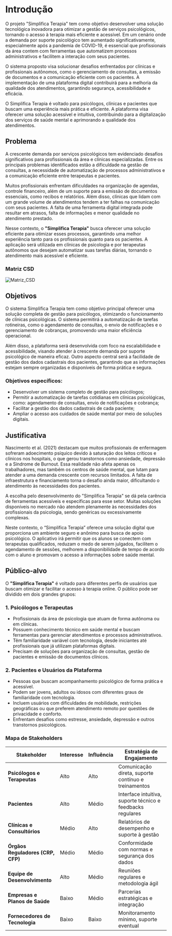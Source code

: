 # Introdução


O projeto "Simplifica Terapia" tem como objetivo desenvolver uma solução tecnológica inovadora para otimizar a gestão de serviços psicológicos, tornando o acesso à terapia mais eficiente e acessível. Em um cenário onde a demanda por suporte psicológico tem aumentado significativamente, especialmente após a pandemia de COVID-19, é essencial que profissionais da área contem com ferramentas que automatizem processos administrativos e facilitem a interação com seus pacientes.

O sistema proposto visa solucionar desafios enfrentados por clínicas e profissionais autônomos, como o gerenciamento de consultas, a emissão de documentos e a comunicação eficiente com os pacientes. A implementação de uma plataforma digital contribuirá para a melhoria da qualidade dos atendimentos, garantindo segurança, acessibilidade e eficácia.

O Simplifica Terapia é voltado para psicólogos, clínicas e pacientes que buscam uma experiência mais prática e eficiente. A plataforma visa oferecer uma solução acessível e intuitiva, contribuindo para a digitalização dos serviços de saúde mental e aprimorando a qualidade dos atendimentos.



## Problema
A crescente demanda por serviços psicológicos tem evidenciado desafios significativos para profissionais da área e clínicas especializadas. Entre os principais problemas identificados estão a dificuldade na gestão de consultas, a necessidade de automatização de processos administrativos e a comunicação eficiente entre terapeutas e pacientes.

Muitos profissionais enfrentam dificuldades na organização de agendas, controle financeiro, além de um suporte para a emissão de documentos essenciais, como recibos e relatórios. Além disso, clínicas que lidam com um grande volume de atendimentos tendem a ter falhas na comunicação com seus pacientes. A falta de uma ferramenta digital integrada pode resultar em atrasos, falta de informações e menor qualidade no atendimento prestado.

Nesse contexto, o **"Simplifica Terapia"** busca oferecer uma solução eficiente para otimizar esses processos, garantindo uma melhor experiência tanto para os profissionais quanto para os pacientes. A aplicação será utilizada em clínicas de psicologia e por terapeutas autônomos que desejam automatizar suas tarefas diárias, tornando o atendimento mais acessível e eficiente.

### Matriz CSD
![Matriz_CSD](https://github.com/user-attachments/assets/96468d2b-6705-4406-ae88-36fb3e1fc4ff)



## Objetivos

O sistema Simplifica Terapia tem como objetivo principal oferecer uma solução completa de gestão para psicólogos, otimizando o funcionamento de clínicas psicológicas. O sistema permitirá a automatização de tarefas rotineiras, como o agendamento de consultas, o envio de notificações e o gerenciamento de cobranças, promovendo uma maior eficiência operacional.

Além disso, a plataforma será desenvolvida com foco na escalabilidade e acessibilidade, visando atender à crescente demanda por suporte psicológico de maneira eficaz. Outro aspecto central será a facilidade de gestão dos dados cadastrais dos pacientes, garantindo que as informações estejam sempre organizadas e disponíveis de forma prática e segura.


### Objetivos específicos:

- Desenvolver um sistema completo de gestão para psicólogos;
- Permitir a automatização de tarefas cotidianas em clínicas psicológicas, como: agendamento de consultas, envio de notificações e cobrança;
- Facilitar a gestão dos dados cadastrais de cada paciente;
- Ampliar o acesso aos cuidados de saúde mental por meio de soluções digitais.



## Justificativa

Nascimento et al. (2021) destacam que muitos profissionais de enfermagem sofreram adoecimento psíquico devido à saturação dos leitos críticos e clínicos nos hospitais, o que gerou transtornos como ansiedade, depressão e a Síndrome de Burnout. Essa realidade não afeta apenas os trabalhadores, mas também os centros de saúde mental, que lutam para atender a uma demanda crescente com recursos limitados. A falta de infraestrutura e financiamento torna o desafio ainda maior, dificultando o atendimento às necessidades dos pacientes.

A escolha pelo desenvolvimento do "Simplifica Terapia" se dá pela carência de ferramentas acessíveis e específicas para esse setor. Muitas soluções disponíveis no mercado não atendem plenamente às necessidades dos profissionais da psicologia, sendo genéricas ou excessivamente complexas.

Neste contexto, o “Simplifica Terapia” oferece uma solução digital que proporciona um ambiente seguro e anônimo para busca de apoio psicológico. O aplicativo irá permitir que os alunos se conectem com terapeutas qualificados, reduzam o medo de serem julgados, facilitem o agendamento de sessões, melhorem a disponibilidade de tempo de acordo com o aluno e promovam o acesso a informações sobre saúde mental.



## Público-alvo

O **"Simplifica Terapia"** é voltado para diferentes perfis de usuários que buscam otimizar e facilitar o acesso à terapia online. O público pode ser dividido em dois grandes grupos:

### 1. Psicólogos e Terapeutas
- Profissionais da área de psicologia que atuam de forma autônoma ou em clínicas.
- Possuem conhecimento técnico em saúde mental e buscam ferramentas para gerenciar atendimentos e processos administrativos.
- Têm familiaridade variável com tecnologia, desde iniciantes até profissionais que já utilizam plataformas digitais.
- Precisam de soluções para organização de consultas, gestão de pacientes e emissão de documentos clínicos.

### 2. Pacientes e Usuários da Plataforma
- Pessoas que buscam acompanhamento psicológico de forma prática e acessível.
- Podem ser jovens, adultos ou idosos com diferentes graus de familiaridade com tecnologia.
- Incluem usuários com dificuldades de mobilidade, restrições geográficas ou que preferem atendimento remoto por questões de privacidade e conforto.
- Enfrentam desafios como estresse, ansiedade, depressão e outros transtornos psicológicos.



### Mapa de Stakeholders  

| Stakeholder                 | Interesse | Influência | Estratégia de Engajamento |
|-----------------------------|-----------|------------|--------------------------|
| **Psicólogos e Terapeutas**  | Alto      | Alto       | Comunicação direta, suporte contínuo e treinamentos |
| **Pacientes**               | Alto      | Médio      | Interface intuitiva, suporte técnico e feedbacks regulares |
| **Clínicas e Consultórios**  | Médio     | Alto       | Relatórios de desempenho e suporte à gestão |
| **Órgãos Reguladores (CRP, CFP)** | Médio | Médio | Conformidade com normas e segurança dos dados |
| **Equipe de Desenvolvimento** | Alto    | Médio      | Reuniões regulares e metodologia ágil |
| **Empresas e Planos de Saúde** | Baixo   | Médio      | Parcerias estratégicas e integração |
| **Fornecedores de Tecnologia** | Baixo  | Baixo      | Monitoramento mínimo, suporte eventual |

